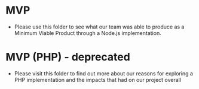 # MVP
- Please use this folder to see what our team was able to produce as a Minimum Viable Product through a Node.js implementation.


# MVP (PHP) - deprecated
- Please visit this folder to find out more about our reasons for exploring a PHP implementation and the impacts that had on our project overall
